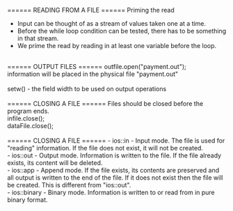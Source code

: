 ====== READING FROM A FILE ======
Priming the read
- Input can be thought of as a stream of values taken one at a time.
- Before the while loop condition can be tested, there has to be something in that stream.
- We prime the read by reading in at least one variable before the loop.
<br />
====== OUTPUT FILES ======
outfile.open("payment.out");<br />
information will be placed in the physical file "payment.out"<br />
<br />
setw() - the field width to be used on output operations<br />
<br />
====== CLOSING A FILE ======
Files should be closed before the program ends.<br />
infile.close();<br />
dataFile.close();<br />
<br />
====== CLOSING A FILE ======
- ios::in - Input mode. The file is used for "reading" information. If the file does not exist, it will not be created.<br />
- ios::out - Output mode. Information is written to the file. If the file already exists, its content will be deleted.<br />
- ios::app - Append mode. If the file exists, its contents are preserved and all output is written to the end of the file. If it does not exist then the file will be created. This is different from "ios::out".<br />
- ios::binary - Binary mode. Information is written to or read from in pure binary format.
<br />